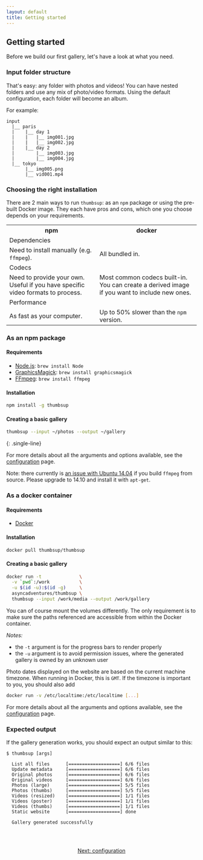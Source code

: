 ```yaml
---
layout: default
title: Getting started
---
```


## Getting started

Before we build our first gallery, let's have a look at what you need.

### Input folder structure

That's easy: any folder with photos and videos!
You can have nested folders and use any mix of photo/video formats.
Using the default configuration, each folder will become an album.

For example:

```
input
  |__ paris
  |    |__ day 1
  |    |   |__ img001.jpg
  |    |   |__ img002.jpg
  |    |__ day 2
  |        |__ img003.jpg
  |        |__ img004.jpg
  |__ tokyo
       |__ img005.png
       |__ vid001.mp4
```

### Choosing the right installation

There are 2 main ways to run `thumbsup`: as an `npm` package or using the pre-built Docker image.
They each have pros and cons, which one you choose depends on your requirements.

<table class="comparison">
  <tr>
    <th>npm</th>
    <th>docker</th>
  </tr>
  <tr>
    <td class="category" colspan="2">Dependencies</td>
  </tr>
  <tr>
    <td>Need to install manually (e.g. <code>ffmpeg</code>).</td>
    <td>All bundled in.</td>
  </tr>
  <tr>
    <td class="category" colspan="2">Codecs</td>
  </tr>
  <tr>
    <td>Need to provide your own. Useful if you have specific video formats to process.</td>
    <td>Most common codecs built-in. You can create a derived image if you want to include new ones.</td>
  </tr>
  <tr>
    <td class="category" colspan="2">Performance</td>
  </tr>
  <tr>
    <td>As fast as your computer.</td>
    <td>Up to 50% slower than the <code>npm</code> version.</td>
  </tr>
</table>

### As an npm package

#### Requirements

- [Node.js](http://nodejs.org/): `brew install Node`
- [GraphicsMagick](http://www.graphicsmagick.org/): `brew install graphicsmagick`
- [FFmpeg](http://www.ffmpeg.org/): `brew install ffmpeg`

#### Installation

```bash
npm install -g thumbsup
```

#### Creating a basic gallery

```bash
thumbsup --input ~/photos --output ~/gallery
```
{: .single-line}

For more details about all the arguments and options available, see the [configuration](/docs/configuration) page.

<div class="warning">
  Note: there currently is <a href="https://github.com/thumbsup/thumbsup/issues/27">an issue with Ubuntu 14.04</a>
  if you build <code>ffmpeg</code> from source. Please upgrade to 14.10 and install it with <code>apt-get</code>.
</div>

### As a docker container

#### Requirements

- [Docker](https://www.docker.com/products/docker)

#### Installation

```bash
docker pull thumbsup/thumbsup
```

#### Creating a basic gallery

```bash
docker run -t              \
  -v `pwd`:/work           \
  -u $(id -u):$(id -g)     \
  asyncadventures/thumbsup \
  thumbsup --input /work/media --output /work/gallery
```

You can of course mount the volumes differently.
The only requirement is to make sure the paths referenced are accessible from within the Docker container.

*Notes:*

- the `-t` argument is for the progress bars to render properly
- the `-u` argument is to avoid permission issues, where the generated gallery is owned by an unknown user

Photo dates displayed on the website are based on the current machine timezone.
When running in Docker, this is `GMT`. If the timezone is important to you, you should also add

```bash
docker run -v /etc/localtime:/etc/localtime [...]
```

For more details about all the arguments and options available, see the [configuration](/docs/configuration) page.

### Expected output

If the gallery generation works, you should expect an output similar to this:

```
$ thumbsup [args]

  List all files      [===================] 6/6 files
  Update metadata     [===================] 6/6 files
  Original photos     [===================] 6/6 files
  Original videos     [===================] 6/6 files
  Photos (large)      [===================] 5/5 files
  Photos (thumbs)     [===================] 5/5 files
  Videos (resized)    [===================] 1/1 files
  Videos (poster)     [===================] 1/1 files
  Videos (thumbs)     [===================] 1/1 files
  Static website      [===================] done

  Gallery generated successfully
```

<br />

<div style="margin: 2em 0; text-align: center;">
  <a class="btn btn-cta-primary" href="/docs/configuration">Next: configuration</a>
</div>
